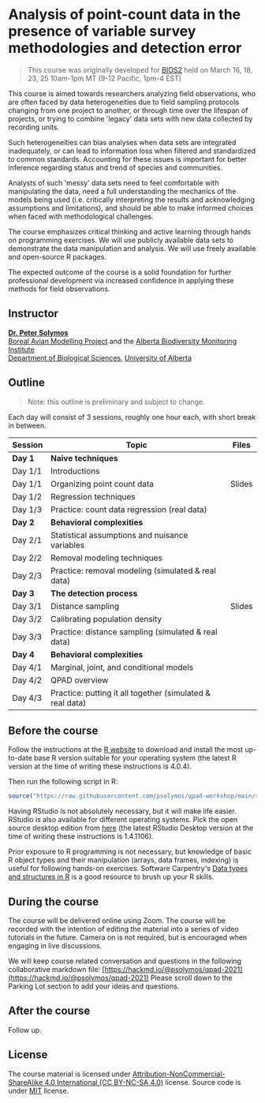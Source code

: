 # Analysis of point-count data in the presence of variable survey methodologies and detection error

> This course was originally developed for [BIOS2](https://bios2.usherbrooke.ca/2021/02/21/training-point-count-data-analysis/) held on March 16, 18, 23, 25 10am-1pm MT (9-12 Pacific, 1pm-4 EST)

This course is aimed towards researchers analyzing field observations,
who are often faced by data heterogeneities due to
field sampling protocols changing from one project to another,
or through time over the lifespan of projects, or trying to combine
'legacy' data sets with new data collected by recording units.

Such heterogeneities can bias analyses when data sets are integrated
inadequately, or can lead to information loss when filtered and standardized to
common standards. Accounting for these issues is important for better
inference regarding status and trend of species and communities.

Analysts of such 'messy' data sets need to feel comfortable
with manipulating the data, need a full understanding the mechanics of the
models being used (i.e. critically interpreting the results and acknowledging
assumptions and limitations), and should be able to make informed choices when
faced with methodological challenges.

The course emphasizes critical thinking and active learning
through hands on programming exercises.
We will use publicly available data sets to demonstrate the data manipulation
and analysis. We will use freely available and open-source R packages.

The expected outcome of the course is a solid foundation for further
professional development via increased confidence in applying these methods
for field observations.

## Instructor

[**Dr. Peter Solymos**](https://peter.solymos.org) \
[Boreal Avian Modelling Project](https://borealbirds.ca) and the [Alberta Biodiversity Monitoring Institute](https://abmi.ca) \
[Department of Biological Sciences](https://www.ualberta.ca/biological-sciences/), [University of Alberta](https://ualberta.ca)

## Outline

> Note: this outline is preliminary and subject to change.

Each day will consist of 3 sessions, roughly one hour each, with short break in between.

| Session | Topic | Files |
| --- | --- | :---: |
| **Day 1** |  **Naive techniques** |    |
| Day 1/1 |  Introductions |    |
| Day 1/1 |  Organizing point count data |  Slides  |
| Day 1/2 |  Regression techniques  |    |
| Day 1/3 |  Practice: count data regression (real data)  |    |
| **Day 2** |  **Behavioral complexities**  |    |
| Day 2/1 |  Statistical assumptions and nuisance variables  |    |
| Day 2/2 |  Removal modeling techniques  |    |
| Day 2/3 |  Practice: removal modeling (simulated & real data)  |    |
| **Day 3** |  **The detection process** |    |
| Day 3/1 |  Distance sampling |  Slides  |
| Day 3/2 |  Calibrating population density  |    |
| Day 3/3 |  Practice: distance sampling (simulated & real data)  |    |
| **Day 4** |  **Behavioral complexities**  |    |
| Day 4/1 |  Marginal, joint, and conditional models  |    |
| Day 4/2 |  QPAD overview  |    |
| Day 4/3 |  Practice: putting it all together (simulated & real data)  |    |


## Before the course

Follow the instructions at the [R website](http://cran.r-project.org) to download and install the most up-to-date base R version suitable for your operating system (the latest R version at the time of writing these instructions is 4.0.4).

Then run the following script in R:

```R
source("https://raw.githubusercontent.com/psolymos/qpad-workshop/main/src/install.R")
```

Having RStudio is not absolutely necessary, but it will make life easier. RStudio is also available for different operating systems. Pick the open source desktop edition from [here](http://www.rstudio.com/products/rstudio/download/) (the latest RStudio Desktop version at the time of writing these instructions is 1.4.1106).

Prior exposure to R programming is not necessary, but knowledge of basic R object types and their manipulation (arrays, data frames, indexing) is useful for following hands-on exercises. Software Carpentry's [Data types and structures in R](http://swcarpentry.github.io/r-novice-inflammation/13-supp-data-structures/index.html) is a good resource to brush up your R skills.

## During the course

The course will be delivered online using Zoom. The course will be recorded with the intention of editing the material into a series of video tutorials in the future. Camera on is not required, but is encouraged when engaging in live discussions.

We will keep course related conversation and questions in the following collaborative markdown file: [https://hackmd.io/@psolymos/qpad-2021](https://hackmd.io/@psolymos/qpad-2021) Please scroll down to the Parking Lot section to add your ideas and questions.

## After the course

Follow up.

## License

The course material is licensed under [Attribution-NonCommercial-ShareAlike 4.0 International (CC BY-NC-SA 4.0)](https://creativecommons.org/licenses/by-nc-sa/4.0/) license. Source code is under [MIT](LICENSE) license.
